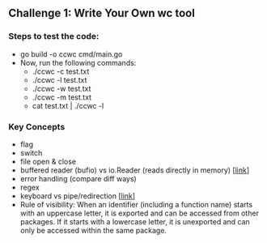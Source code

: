 ## Challenge 1: Write Your Own wc tool

### Steps to test the code:
- go build -o ccwc cmd/main.go
- Now, run the following commands:
    - ./ccwc -c test.txt
    - ./ccwc -l test.txt
    - ./ccwc -w test.txt
    - ./ccwc -m test.txt
    - cat test.txt | ./ccwc -l

### Key Concepts
- flag
- switch
- file open & close
- buffered reader (bufio) vs io.Reader (reads directly in memory) [[link](https://medium.com/golangspec/introduction-to-bufio-package-in-golang-ad7d1877f762)]
- error handling (compare diff ways)
- regex
- keyboard vs pipe/redirection [[link](https://rderik.com/blog/identify-if-output-goes-to-the-terminal-or-is-being-redirected-in-golang/)]
- Rule of visibility: When an identifier (including a function name) starts with an uppercase letter, it is exported and can be accessed from other packages. If it starts with a lowercase letter, it is unexported and can only be accessed within the same package.
